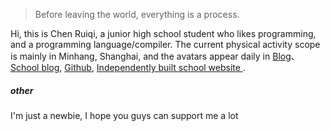 > Before leaving the world, everything is a process.

Hi, this is Chen Ruiqi, a junior high school student who likes programming, and a programming language/compiler.
The current physical activity scope is mainly in Minhang, Shanghai, and the avatars appear daily in [Blog](https://crqblog.github.io)、[School blog](https://aboutqbsz.github.io), [Github](https://github.com/qbsz), [Independently built school website ](Https://qbsz.github.io).

##### other
I'm just a newbie, I hope you guys can support me a lot
